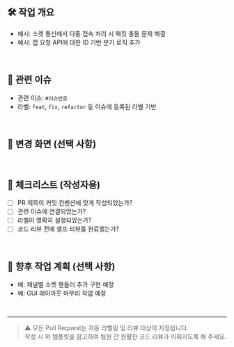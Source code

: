 <!--
PR 제목 예시: feat(#17): 소켓 통신 오류 수정
타입(feat, fix, chore 등)과 이슈 번호는 커밋 컨벤션과 일관성 있게 작성해 주세요.
-->

## 🛠️ 작업 개요

<!--
해당 Pull Request가 해결하는 내용, 기능, 이유 등을 서술해 주세요.
간결하면서도 파악이 쉬운 형태로 작성합니다.
-->

- 예시: 소켓 통신에서 다중 접속 처리 시 패킷 충돌 문제 해결  
- 예시: 맵 요청 API에 대한 ID 기반 분기 로직 추가

<br/>

## 🧾 관련 이슈

<!--
이 PR과 연결된 이슈를 아래와 같이 명시해 주세요.
-->

- 관련 이슈: `#이슈번호`  
- 라벨: `feat`, `fix`, `refactor` 등 이슈에 등록된 라벨 기반

<br/>

## 📸 변경 화면 (선택 사항)

<!--
UI가 변경되거나 테스트 결과가 눈으로 확인 가능한 경우, 스크린샷을 첨부해 주세요.
이미지를 추가하려면 다음을 사용하세요:

<img src="이미지 경로" width="50%"/>
-->

<br/>

## 🧩 체크리스트 (작성자용)

- [ ] PR 제목이 커밋 컨벤션에 맞게 작성되었는가?
- [ ] 관련 이슈에 연결되었는가?
- [ ] 라벨이 명확히 설정되었는가?
- [ ] 코드 리뷰 전에 셀프 리뷰를 완료했는가?

<br/>

## 🔧 향후 작업 계획 (선택 사항)

<!--
이 PR이 머지된 후 이어질 예정인 작업이 있다면 간단히 작성해 주세요.
-->

- 예: 채널별 소켓 핸들러 추가 구현 예정  
- 예: GUI 레이아웃 마무리 작업 예정

<br/>

---

> ⚠️ 모든 Pull Request는 자동 라벨링 및 리뷰 대상이 지정됩니다.  
> 작성 시 위 템플릿을 참고하여 팀원 간 원활한 코드 리뷰가 이뤄지도록 해 주세요.

